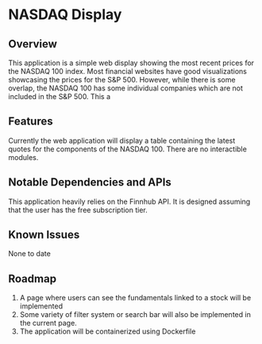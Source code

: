 # NASDAQ Display

## Overview

This application is a simple web display showing the most recent prices for the NASDAQ 100 index. Most financial websites have good visualizations showcasing the prices for the S&P 500. However, while there is some overlap, the NASDAQ 100 has some individual companies which are not included in the S&P 500. This a 

## Features

Currently the web application will display a table containing the latest quotes for the components of the NASDAQ 100. There are no interactible modules.

## Notable Dependencies and APIs

This application heavily relies on the Finnhub API. It is designed assuming that the user has the free subscription tier.

## Known Issues

None to date

## Roadmap

1. A page where users can see the fundamentals linked to a stock will be implemented
2. Some variety of filter system or search bar will also be implemented in the current page.
3. The application will be containerized using Dockerfile
